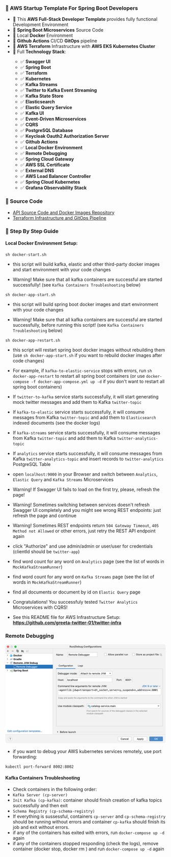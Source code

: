 ### 📖 AWS Startup Template For Spring Boot Developers

<ul style="list-style-type:disc">
  <li>📖 This <b>AWS Full-Stack Developer Template</b> provides fully functional Development Environment</li>
    <li>📖 <b>Spring Boot Microservices</b> Source Code</li>
    <li>📖 Local <b>Docker</b> Environment</li>
    <li>📖 <b>Github Actions</b> CI/CD <b>GitOps</b> pipeline</li>
    <li>📖 <b>AWS Terraform</b> Infrastructure with <b>AWS EKS Kubernetes Cluster</b></li>
  <li>📖 Full <b>Technology Stack</b>:</li>
  <ul>
    <li>✅ <b>Swagger UI</b></li>
    <li>✅ <b>Spring Boot</b></li>
    <li>✅ <b>Terraform</b></li>
    <li>✅ <b>Kubernetes</b></li>
    <li>✅ <b>Kafka Streams</b></li>
    <li>✅ <b>Twitter to Kafka Event Streaming</b></li>
    <li>✅ <b>Kafka State Store</b></li>
    <li>✅ <b>Elasticsearch</b></li>
    <li>✅ <b>Elastic Query Service</b></li>
    <li>✅ <b>Kafka UI</b></li>
    <li>✅ <b>Event-Driven Microservices</b></li>
    <li>✅ <b>CQRS</b></li>
    <li>✅ <b>PostgreSQL Database</b></li>
    <li>✅ <b>Keycloak Oauth2 Authorization Server</b></li>
    <li>✅ <b>Github Actions</b></li>
    <li>✅ <b>Local Docker Environment</b></li>
    <li>✅ <b>Remote Debugging</b></li>
    <li>✅ <b>Spring Cloud Gateway</b></li>    
    <li>✅ <b>AWS SSL Certificate</b></li>  
    <li>✅ <b>External DNS</b></li>  
    <li>✅ <b>AWS Load Balancer Controller</b></li>  
    <li>✅ <b>Spring Cloud Kubernetes</b></li>  
    <li>✅ <b>Grafana Observability Stack</b></li>
  </ul>
</ul>

### 📖 Source Code

- [API Source Code and Docker Images Repository](https://github.com/greeta-twitter-01/twitter-api)
- [Terraform Infrastructure and GitOps Pipeline](https://github.com/greeta-twitter-01/twitter-infra)

### 📖 Step By Step Guide

#### Local Docker Environment Setup:

```
sh docker-start.sh
```

- this script will build kafka, elastic and other third-party docker images and start environment with your code changes

- Warning! Make sure that all kafka containers are successful are started successfully! (see `Kafka Containers Troubleshooting` below)

```
sh docker-app-start.sh
```

- this script will build spring boot docker images and start environment with your code changes

- Warning! Make sure that all kafka containers are successful are started successfully, before running this script! (see `Kafka Containers Troubleshooting` below)

```
sh docker-app-restart.sh
```

- this script will restart spring boot docker images without rebuilding them (use `sh docker-app-start.sh` if you want to rebuild docker images after code changes)

- For example, if `kafka-to-elastic-service` stops with errors, run `sh docker-app-restart` to restart all spring boot containers (or use `docker-compose -f docker-app-compose.yml up -d` if you don't want to restart all spring boot containers)

- If `twitter-to-kafka` service starts successfully, it will start generating mock twitter messages and add them to Kafka `twitter-topic`

- If `kafka-to-elastic` service starts successfully, it will consume messages from Kafka `twitter-topic` and add them to `Elasticsearch` indexed documents (see the docker logs)

- If `kafka-streams` service starts successfully, it will consume messages from Kafka `twitter-topic` and add them to Kafka `twitter-analytics-topic`

- If `analytics` service starts successfully, it will consume messages from Kafka `twitter-analytics-topic` and insert records to `twitter-analytics` PostgreSQL Table

- open `localhost:9000` in your Browser and switch between `Analytics`, `Elastic Query` and `Kafka Streams` Microservices

- Warning! If Swagger UI fails to load on the first try, please, refresh the page!

- Warning! Sometimes switching between services doesn't refresh Swagger UI completely and you might see wrong REST endpoints: just refresh the page and continue

- Warning! Sometimes REST endpoints return `504 Gateway Timeout`, `405 Method not Allowed` or other errors, just retry the REST API endpoint again

- click "Authorize" and use admin/admin or user/user for credentials (clientId should be `twitter-app`)

- find word count for any word on `Analytics` page (see the list of words in `MockKafkaStreamRunner`)

- find word count for any word on `Kafka Streams` page (see the list of words in `MockKafkaStreamRunner`)

- find all documents or document by id on `Elastic Query` page

- Congratulations! You successfuly tested `Twitter Analytics` Microservices with CQRS!

- See this README file for AWS Infrastructure Setup: **https://github.com/greeta-twitter-01/twitter-infra**


### Remote Debugging

![Configuration to debug a containerized Java application from IntelliJ IDEA](documentation/06-14.png)

- if you want to debug your AWS kubernetes services remotely, use port forwarding:

```
kubectl port-forward 8002:8002
```


#### Kafka Containers Troubleshooting

- Check containers in the following order:
- `Kafka Server (cp-server)`
- `Init Kafka (cp-kafka)`: container should finish creation of kafka topics successfully and then exit
- `Schema Registry (cp-schema-registry)`
- If everything is sussessful, containers `cp-server` and `cp-schema-registry` should be running without errors and container `cp-kafka` should finish its job and exit without errors.
- if any of the containers has exited with errors, run `docker-compose up -d` again
- if any of the containers stopped responding (check the logs), remove container (docker stop, docker rm ) and run `docker-compose up -d` again
